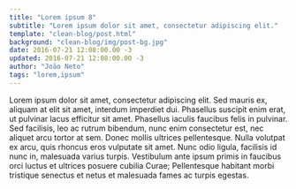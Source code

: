 ```yaml
---
title: "Lorem ipsum 8"
subtitle: "Lorem ipsum dolor sit amet, consectetur adipiscing elit."
template: "clean-blog/post.html"
background: "clean-blog/img/post-bg.jpg"
date: 2016-07-21 12:08:00.00 -3
updated: 2016-07-21 12:08:00.00 -3
author: "João Neto"
tags: "lorem,ipsum"
---
```

Lorem ipsum dolor sit amet, consectetur adipiscing elit. Sed mauris ex, aliquam at elit sit amet, interdum imperdiet dui. Phasellus suscipit enim erat, ut pulvinar lacus efficitur sit amet. Phasellus iaculis faucibus felis in pulvinar. Sed facilisis, leo ac rutrum bibendum, nunc enim consectetur est, nec aliquet arcu tortor at sem. Donec mollis ultrices pellentesque. Nulla volutpat ex arcu, quis rhoncus eros vulputate sit amet. Nunc odio ligula, facilisis id nunc in, malesuada varius turpis. Vestibulum ante ipsum primis in faucibus orci luctus et ultrices posuere cubilia Curae; Pellentesque habitant morbi tristique senectus et netus et malesuada fames ac turpis egestas.